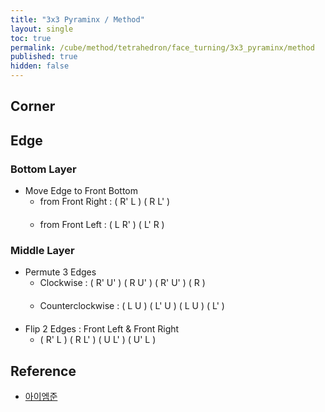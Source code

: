 ```yaml
---
title: "3x3 Pyraminx / Method"
layout: single
toc: true
permalink: /cube/method/tetrahedron/face_turning/3x3_pyraminx/method
published: true
hidden: false
---
```


<head>
  <base target="_blank">
  <style>
    .twisty-wrapper {
      margin        : 20px 0px;
    }
    twisty-player {
      visualization : "3D"
      background    : "checkered-transparent";
      hint-facelets : "floating";
      width         : 300px;
      height        : 250px;
    }
  </style>
  <script
    src   = "https://cdn.cubing.net/js/cubing/twisty"
    type  = "module"
    defer
  ></script>
</head>



## Corner



## Edge

### Bottom Layer

- Move Edge to Front Bottom
  - from Front Right : ( R' L ) ( R L' )
    <div class="twisty-wrapper">
      <twisty-player
        puzzle                    = "pyraminx"
        experimental-stickering   = "full"
        alg                       = "R' L R L'"
        experimental-setup-alg    = ""
        experimental-setup-anchor = "end"
        tempo-scale               = "1.3"
      ></twisty-player>
    </div>
  - from Front Left : ( L R' ) ( L' R )
    <div class="twisty-wrapper">
      <twisty-player
        puzzle                    = "pyraminx"
        experimental-stickering   = "full"
        alg                       = "L R' L' R"
        experimental-setup-alg    = ""
        experimental-setup-anchor = "end"
        tempo-scale               = "1.3"
      ></twisty-player>
    </div>

### Middle Layer

- Permute 3 Edges
  - Clockwise : ( R' U' ) ( R U' ) ( R' U' ) ( R )
    <div class="twisty-wrapper">
      <twisty-player
        puzzle                    = "pyraminx"
        experimental-stickering   = "full"
        alg                       = "R' U' R U' R' U' R"
        experimental-setup-alg    = ""
        experimental-setup-anchor = "end"
        tempo-scale               = "1.3"
      ></twisty-player>
    </div>
  - Counterclockwise : ( L U ) ( L' U ) ( L U ) ( L' )
    <div class="twisty-wrapper">
      <twisty-player
        puzzle                    = "pyraminx"
        experimental-stickering   = "full"
        alg                       = "L U L' U L U L'"
        experimental-setup-alg    = ""
        experimental-setup-anchor = "end"
        tempo-scale               = "1.3"
      ></twisty-player>
    </div>
- Flip 2 Edges : Front Left & Front Right
  - ( R' L ) ( R L' ) ( U L' ) ( U' L )
    <div class="twisty-wrapper">
      <twisty-player
        puzzle                    = "pyraminx"
        experimental-stickering   = "full"
        alg                       = "R' L R L' U L' U' L"
        experimental-setup-alg    = ""
        experimental-setup-anchor = "end"
        tempo-scale               = "1.3"
      ></twisty-player>
    </div>



## Reference

- [아이엠준](https://youtu.be/mO3excjvvoA)
